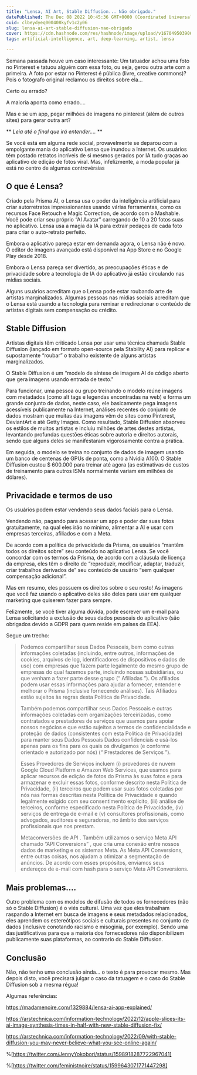 ```yaml
---
title: "Lensa, AI Art, Stable Diffusion... Não obrigado."
datePublished: Thu Dec 08 2022 10:45:36 GMT+0000 (Coordinated Universal Time)
cuid: clbeydyeq000408kyfv1c2y06
slug: lensa-ai-art-stable-diffusion-nao-obrigado
cover: https://cdn.hashnode.com/res/hashnode/image/upload/v1670495039068/sBJpzkt0S.jpeg
tags: artificial-intelligence, art, deep-learning, artist, lensa

---
```


Semana passada houve um caso interessante: 
Um tatuador achou uma foto no Pinterest e tatuou alguém com essa foto, ou seja, gerou outra arte com a primeira.
A foto por estar no Pinterest é pública (livre, creative commons)? Pois o fotografo original reclamou os direitos sobre ela...

Certo ou errado?

A maioria aponta como errado....

Mas e se um app, pegar milhões de imagens no pinterest (além de outros sites) para gerar outra art? 

** *Leia até o final que irá entender....* **

Se você está em alguma rede social, provavelmente se deparou com a empolgante mania do aplicativo Lensa que inundou a Internet. Os usuários têm postado retratos incríveis de si mesmos gerados por IA tudo graças ao aplicativo de edição de fotos viral. Mas, infelizmente, a moda popular já está no centro de algumas controvérsias


## O que é Lensa?

Criado pela Prisma AI, o Lensa usa o poder da inteligência artificial para criar autorretratos impressionantes usando várias ferramentas, como os recursos Face Retouch e Magic Correction, de acordo com o Mashable. Você pode criar seu próprio “AI Avatar” carregando de 10 a 20 fotos suas no aplicativo. Lensa usa a magia da IA para extrair pedaços de cada foto para criar o auto-retrato perfeito.

Embora o aplicativo pareça estar em demanda agora, o Lensa não é novo. O editor de imagens avançado está disponível na App Store e no Google Play desde 2018.

Embora o Lensa pareça ser divertido, as preocupações éticas e de privacidade sobre a tecnologia de IA do aplicativo já estão circulando nas mídias sociais.

Alguns usuários acreditam que o Lensa pode estar roubando arte de artistas marginalizados. Algumas pessoas nas mídias sociais acreditam que o Lensa está usando a tecnologia para remixar e redirecionar o conteúdo de artistas digitais sem compensação ou crédito.


## Stable Diffusion

Artistas digitais têm criticado Lensa por usar uma técnica chamada Stable Diffusion (lançado em formato open-source pela Stability AI) para replicar e supostamente “roubar” o trabalho existente de alguns artistas marginalizados. 

O Stable Diffusion é um “modelo de síntese de imagem AI de código aberto que gera imagens usando entrada de texto."

Para funcionar, uma pessoa ou grupo treinando o modelo reúne imagens com metadados (como alt tags e legendas encontradas na web) e forma um grande conjunto de dados, neste caso, ele basicamente pega imagens acessíveis publicamente na Internet, análises recentes do conjunto de dados mostram que muitas das imagens vêm de sites como Pinterest, DeviantArt e até Getty Images. Como resultado, Stable Diffusion absorveu os estilos de muitos artistas e incluiu milhões de artes destes artistas, levantando profundas questões éticas sobre autoria e direitos autorais, sendo que alguns deles se manifestaram vigorosamente contra a prática. 


Em seguida, o modelo se treina no conjunto de dados de imagem usando um banco de centenas de GPUs de ponta, como a Nvidia A100. O Stable Diffusion custou $ 600.000 para treinar até agora (as estimativas de custos de treinamento para outros ISMs normalmente variam em milhões de dólares). 


## Privacidade e termos de uso

Os usuários podem estar vendendo seus dados faciais para o Lensa.

Vendendo não, pagando para acessar um app e poder dar suas fotos gratuitamente, na qual eles irão no minimo, alimentar a AI e usar com empresas terceiras, afiliados e com a Meta.

De acordo com a política de privacidade da Prisma, os usuários “mantêm todos os direitos sobre” seu conteúdo no aplicativo Lensa. Se você concordar com os termos da Prisma, de acordo com a cláusula de licença da empresa, eles têm o direito de “reproduzir, modificar, adaptar, traduzir, criar trabalhos derivados de” seu conteúdo de usuário “sem qualquer compensação adicional”.

Mas em resumo,  eles possuem os direitos sobre o seu rosto! As imagens que você faz usando o aplicativo deles são deles para usar em qualquer marketing que quiserem fazer para sempre.

Felizmente, se você tiver alguma dúvida, pode escrever um e-mail para Lensa solicitando a exclusão de seus dados pessoais do aplicativo (são obrigados devido a GDPR para quem reside em países da EEA).

Segue um trecho:

> Podemos compartilhar seus Dados Pessoais, bem como outras informações coletadas (incluindo, entre outros, informações de cookies, arquivos de log, identificadores de dispositivos e dados de uso) com empresas que fazem parte legalmente do mesmo grupo de empresas do qual fazemos parte, incluindo nossas subsidiárias, ou que venham a fazer parte desse grupo (“ Afiliadas ”). Os afiliados podem usar essas informações para ajudar a fornecer, entender e melhorar o Prisma (inclusive fornecendo análises). Tais Afiliados estão sujeitos às regras desta Política de Privacidade.
> 
> Também podemos compartilhar seus Dados Pessoais e outras informações coletadas com organizações terceirizadas, como contratados e prestadores de serviços que usamos para apoiar nossos negócios e que estão sujeitos a termos de confidencialidade e proteção de dados (consistentes com esta Política de Privacidade) para manter seus Dados Pessoais Dados confidenciais e usá-los apenas para os fins para os quais os divulgamos (e conforme orientado e autorizado por nós) (“ Prestadores de Serviços ”). 
> 
> Esses Provedores de Serviços incluem (i) provedores de nuvem Google Cloud Platform e Amazon Web Services, que usamos para aplicar recursos de edição de fotos do Prisma às suas fotos e para armazenar e excluir essas fotos, conforme descrito nesta Política de Privacidade, (ii) terceiros que podem usar suas fotos coletadas por nós nas formas descritas nesta Política de Privacidade e quando legalmente exigido com seu consentimento explícito, (iii) análise de terceiros, conforme especificado nesta Política de Privacidade, (iv) serviços de entrega de e-mail e (v) consultores profissionais, como advogados, auditores e seguradoras, no âmbito dos serviços profissionais que nos prestam.
> 
> Metaconversões de API . Também utilizamos o serviço Meta API chamado “API Conversions” , que cria uma conexão entre nossos dados de marketing e os sistemas Meta. As Meta API Conversions, entre outras coisas, nos ajudam a otimizar a segmentação de anúncios. De acordo com esses propósitos, enviamos seus endereços de e-mail com hash para o serviço Meta API Conversions.


## Mais problemas....

Outro problema com os modelos de difusão de todos os fornecedores (não só o Stable Diffusion) é o viés cultural. Uma vez que eles trabalham raspando a Internet em busca de imagens e seus metadados relacionados, eles aprendem os estereótipos sociais e culturais presentes no conjunto de dados (inclusive conotando racismo e misoginia, por exemplo). Sendo uma das justificativas para que a maioria dos fornecedores não disponibilizem publicamente suas plataformas, ao contrario do Stable Diffusion.


## Conclusão

Não, não tenho uma conclusão ainda... o texto é para provocar mesmo. Mas depois disto, você precisará julgar o caso da tatuagem e o caso do Stable Diffusion sob a mesma régua!

 

Algumas referências:


https://madamenoire.com/1329884/lensa-ai-app-explained/

https://arstechnica.com/information-technology/2022/12/apple-slices-its-ai-image-synthesis-times-in-half-with-new-stable-diffusion-fix/

https://arstechnica.com/information-technology/2022/09/with-stable-diffusion-you-may-never-believe-what-you-see-online-again/

%[https://twitter.com/JennyYokobori/status/1598918287722967041]

%[https://twitter.com/feministnoire/status/1599643071771447298]
